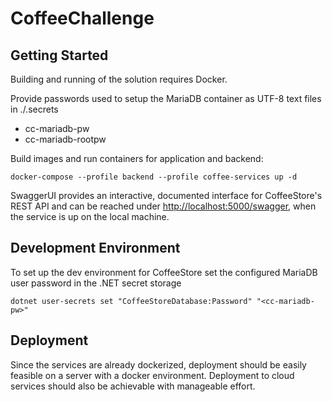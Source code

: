 # CoffeeChallenge
## Getting Started
Building and running of the solution requires Docker.

Provide passwords used to setup the MariaDB container as UTF-8 text files in ./.secrets

- cc-mariadb-pw
- cc-mariadb-rootpw

Build images and run containers for application and backend:

```
docker-compose --profile backend --profile coffee-services up -d
```

SwaggerUI provides an interactive, documented interface for CoffeeStore's REST API and can be reached under [http://localhost:5000/swagger](http://localhost:5000/swagger), when the service is up on the local machine.

## Development Environment
To set up the dev environment for CoffeeStore set the configured MariaDB user password in the .NET secret storage
```
dotnet user-secrets set "CoffeeStoreDatabase:Password" "<cc-mariadb-pw>"
```

## Deployment
Since the services are already dockerized, deployment should be easily feasible on a server with a docker environment. Deployment to cloud services should also be achievable with manageable effort.
